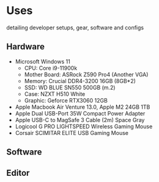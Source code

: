 # Uses

detailing developer setups, gear, software and configs

## Hardware

- Microsoft Windows 11
  - CPU: Core i9-11900k
  - Mother Board: ASRock Z590 Pro4 (Another VGA)
  - Memory: Crucial DDR4-3200 16GB (8GB*2)
  - SSD: WD BLUE SN550 500GB (m.2)
  - Case: NZXT H510 White
  - Graphic: Geforce RTX3060 12GB
- Apple Macbook Air Venture 13.0, Apple M2 24GB 1TB
- Apple Dual USB-Port 35W Compact Power Adapter
- Apple USB-C to MagSafe 3 Cable (2m) Space Gray
- Logicool G PRO LIGHTSPEED Wireless Gaming Mouse
- Corsair SCIMITAR ELITE USB Gaming Mouse

## Software
## Editor
